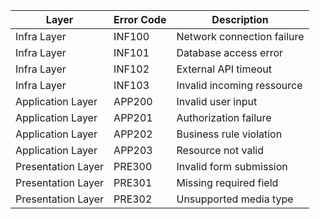 | Layer              | Error Code | Description                |
| ------------------ | ---------- | -------------------------- |
| Infra Layer        | INF100     | Network connection failure |
| Infra Layer        | INF101     | Database access error      |
| Infra Layer        | INF102     | External API timeout       |
| Infra Layer        | INF103     | Invalid incoming ressource        |
| Application Layer  | APP200     | Invalid user input         |
| Application Layer  | APP201     | Authorization failure      |
| Application Layer  | APP202     | Business rule violation    |
| Application Layer  | APP203     | Resource not valid         |
| Presentation Layer | PRE300     | Invalid form submission    |
| Presentation Layer | PRE301     | Missing required field     |
| Presentation Layer | PRE302     | Unsupported media type     |
